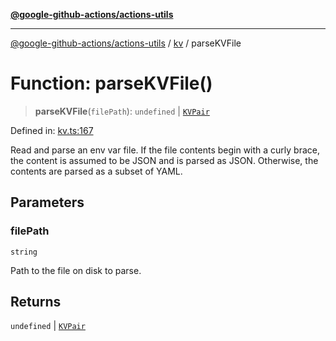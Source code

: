 [**@google-github-actions/actions-utils**](../../README.md)

***

[@google-github-actions/actions-utils](../../modules.md) / [kv](../README.md) / parseKVFile

# Function: parseKVFile()

> **parseKVFile**(`filePath`): `undefined` \| [`KVPair`](../type-aliases/KVPair.md)

Defined in: [kv.ts:167](https://github.com/google-github-actions/actions-utils/blob/main/src/kv.ts#L167)

Read and parse an env var file. If the file contents begin with a curly
brace, the content is assumed to be JSON and is parsed as JSON. Otherwise,
the contents are parsed as a subset of YAML.

## Parameters

### filePath

`string`

Path to the file on disk to parse.

## Returns

`undefined` \| [`KVPair`](../type-aliases/KVPair.md)

